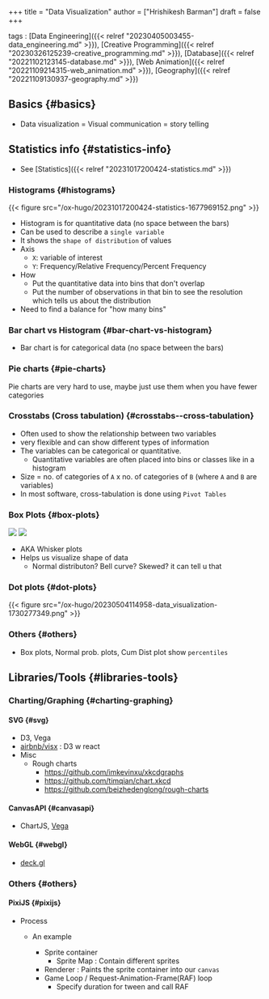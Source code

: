 +++
title = "Data Visualization"
author = ["Hrishikesh Barman"]
draft = false
+++

tags
: [Data Engineering]({{< relref "20230405003455-data_engineering.md" >}}), [Creative Programming]({{< relref "20230326125239-creative_programming.md" >}}), [Database]({{< relref "20221102123145-database.md" >}}), [Web Animation]({{< relref "20221109214315-web_animation.md" >}}), [Geography]({{< relref "20221109130937-geography.md" >}})


## Basics {#basics}

-   Data visualization = Visual communication = story telling


## Statistics info {#statistics-info}

-   See [Statistics]({{< relref "20231017200424-statistics.md" >}})


### Histograms {#histograms}

{{< figure src="/ox-hugo/20231017200424-statistics-1677969152.png" >}}

-   Histogram is for quantitative data (no space between the bars)
-   Can be used to describe a `single variable`
-   It shows the `shape of distribution` of values
-   Axis
    -   `X`: variable of interest
    -   `Y`: Frequency/Relative Frequency/Percent Frequency
-   How
    -   Put the quantitative data into bins that don't overlap
    -   Put the number of observations in that bin to see the resolution which tells us about the distribution
-   Need to find a balance for "how many bins"


### Bar chart vs Histogram {#bar-chart-vs-histogram}

-   Bar chart is for categorical data (no space between the bars)


### Pie charts {#pie-charts}

Pie charts are very hard to use, maybe just use them when you have fewer categories


### Crosstabs (Cross tabulation) {#crosstabs--cross-tabulation}

-   Often used to show the relationship between two variables
-   very flexible and can show different types of information
-   The variables can be categorical or quantitative.
    -   Quantitative variables are often placed into bins or classes like in a histogram
-   Size = no. of categories of `A` x no. of categories of `B` (where `A` and `B` are variables)
-   In most software, cross-tabulation is done using `Pivot Tables`


### Box Plots {#box-plots}

![](/ox-hugo/20230504114958-data_visualization-1666400922.png)
![](/ox-hugo/20230504114958-data_visualization-1301896461.png)

-   AKA Whisker plots
-   Helps us visualize shape of data
    -   Normal distributon? Bell curve? Skewed? it can tell u that


### Dot plots {#dot-plots}

{{< figure src="/ox-hugo/20230504114958-data_visualization-1730277349.png" >}}


### Others {#others}

-   Box plots, Normal prob. plots, Cum Dist plot show `percentiles`


## Libraries/Tools {#libraries-tools}


### Charting/Graphing {#charting-graphing}


#### SVG {#svg}

-   D3, Vega
-   [airbnb/visx](https://github.com/airbnb/visx) : D3 w react
-   Misc
    -   Rough charts
        -   <https://github.com/imkevinxu/xkcdgraphs>
        -   <https://github.com/timqian/chart.xkcd>
        -   <https://github.com/beizhedenglong/rough-charts>


#### CanvasAPI {#canvasapi}

-   ChartJS, [Vega](https://vega.github.io/)


#### WebGL {#webgl}

-   [deck.gl](https://deck.gl/#/)


### Others {#others}


#### PixiJS {#pixijs}

<!--list-separator-->

-  Process

    <!--list-separator-->

    -  An example

        -   Sprite container
            -   Sprite Map : Contain different sprites
        -   Renderer : Paints the sprite container into our `canvas`
        -   Game Loop / Request-Animation-Frame(RAF) loop
            -   Specify duration for tween and call RAF
